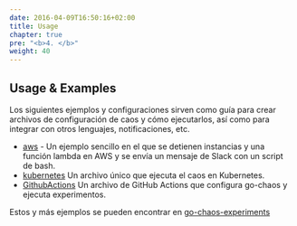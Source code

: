 ```yaml
---
date: 2016-04-09T16:50:16+02:00
title: Usage
chapter: true
pre: "<b>4. </b>"
weight: 40
---
```

## Usage & Examples 
Los siguientes ejemplos y configuraciones sirven como guía para crear archivos de configuración de caos y cómo ejecutarlos, así como para integrar con otros lenguajes, notificaciones, etc.

* [aws](aws) -  Un ejemplo sencillo en el que se detienen instancias y una función lambda en AWS y se envía un mensaje de Slack con un script de bash.
* [kubernetes](k8s) Un archivo único que ejecuta el caos en Kubernetes.
* [GithubActions](https://github.com/gochaos-app/go-chaos-experiments/blob/main/.github/workflows/main_aws.yaml) Un archivo de GitHub Actions que configura go-chaos y ejecuta experimentos.


Estos y más ejemplos se pueden encontrar en [go-chaos-experiments](https://github.com/gochaos-app/go-chaos-experiments)